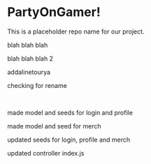 # PartyOnGamer!
This is a placeholder repo name for our project. 

blah blah blah

blah blah blah 2

addalinetourya

checking for rename

<br>

made model and seeds for login and profile

made model and seed for merch

updated seeds for login, profile and merch

updated controller index.js